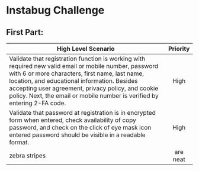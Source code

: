 
# Instabug Challenge


## First Part:

	
| High Level Scenario       | Priority          | 
| ------------- |:-------------:|
|Validate that registration function is working with required new valid email or mobile number, password with 6 or more characters, first name, last name, location, and educational information. Besides accepting user agreement, privacy policy, and cookie policy. Next, the email or mobile number is verified by entering 2-FA code.      | High | 
| Validate that password at registration is in encrypted form when entered, check availability of copy password, and check on the click of eye mask icon entered password should be visible in a readable format.   | High      | 
| zebra stripes | are neat      |    
	
	


